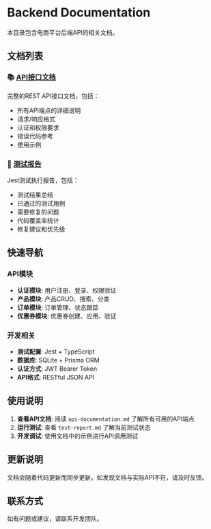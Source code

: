 # Backend Documentation

本目录包含电商平台后端API的相关文档。

## 文档列表

### 📚 [API接口文档](./api-documentation.md)

完整的REST API接口文档，包括：

- 所有API端点的详细说明
- 请求/响应格式
- 认证和权限要求
- 错误代码参考
- 使用示例

### 🧪 [测试报告](./test-report.md)

Jest测试执行报告，包括：

- 测试结果总结
- 已通过的测试用例
- 需要修复的问题
- 代码覆盖率统计
- 修复建议和优先级

## 快速导航

### API模块

- **认证模块**: 用户注册、登录、权限验证
- **产品模块**: 产品CRUD、搜索、分类
- **订单模块**: 订单管理、状态跟踪
- **优惠券模块**: 优惠券创建、应用、验证

### 开发相关

- **测试配置**: Jest + TypeScript
- **数据库**: SQLite + Prisma ORM
- **认证方式**: JWT Bearer Token
- **API格式**: RESTful JSON API

## 使用说明

1. **查看API文档**: 阅读 `api-documentation.md` 了解所有可用的API端点
2. **运行测试**: 查看 `test-report.md` 了解当前测试状态
3. **开发调试**: 使用文档中的示例进行API调用测试

## 更新说明

文档会随着代码更新而同步更新。如发现文档与实际API不符，请及时反馈。

## 联系方式

如有问题或建议，请联系开发团队。
